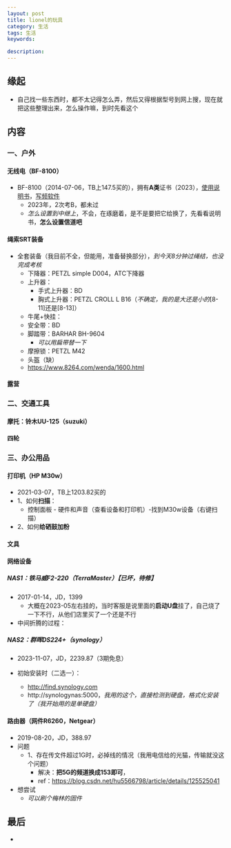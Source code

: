 ```yaml
---
layout: post  
title: lionel的玩具   
category: 生活     
tags: 生活     
keywords:   

description:   
---  
```


##  缘起
+ 自己找一些东西时，都不太记得怎么弄，然后又得根据型号到网上搜，现在就把这些整理出来，怎么操作嘛，到时先看这个

##  内容

### 一、户外

#### 无线电（BF-8100）

+ BF-8100（2014-07-06，TB上147.5买的），拥有**A类**证书（2023），[使用说明书](http://www.cqkexun.com/uploadfile/2017/0217/20170217055524824.pdf)，[写频软件](http://www.cqkexun.com/service/download/Software/725.html)
  + 2023年，2次考B，都未过
  + *怎么设置到中继上*，不会，在琢磨着，是不是要把它给换了，先看看说明书，**怎么设置信道吧**

#### 绳索SRT装备

+ 全套装备（我目前不全，但能用，准备替换部分），*到今天8分钟过绳结，也没完成考核*
  + 下降器：PETZL simple D004，ATC下降器
  + 上升器：
    + 手式上升器：BD
    + 胸式上升器：PETZL CROLL L B16（*不确定，我的是大还是小的*[8-11]还是[8-13]）
  + 牛尾+快挂：
  + 安全带：BD
  + 脚踏带：BARHAR BH-9604
    + *可以用扁带替一下*
  + 摩擦锁：PETZL M42
  + 头盔（缺）
  + https://www.8264.com/wenda/1600.html

#### 露营

### 二、交通工具

#### 摩托：铃木UU-125（suzuki）

#### 四轮

### 三、办公用品

#### 打印机（HP M30w）

+ 2021-03-07，TB上1203.82买的
+ 1、如何**扫描**：
  + 控制面板  -  硬件和声音（查看设备和打印机）-找到M30w设备（右键扫描）
+ 2、如何**给硒鼓加粉**

#### 文具

#### 网络设备

##### NAS1：铁马威F2-220（TerraMaster）【已坏，待修】

+ 2017-01-14，JD，1399
  + 大概在2023-05左右挂的，当时客服是说里面的**启动U盘**挂了，自己烧了一下不行，从他们店里买了一个还是不行
+ 中间折腾的过程：

##### NAS2：群晖DS224+（synology）

+ 2023-11-07，JD，2239.87（3期免息）

+ 初始安装时（二选一）：
  + http://find.synology.com
  + http://synologynas:5000，*我用的这个，直接检测到硬盘，格式化安装了（我开始用的是单硬盘）*

#### 路由器（网件R6260，Netgear）

+ 2019-08-20，JD，388.97
+ 问题
  + 1、存在传文件超过1G时，必掉线的情况（我用电信给的光猫，传输就没这个问题）
    + 解决：**把5G的频道换成153即可**，
    + ref：https://blog.csdn.net/hu5566798/article/details/125525041
+ 想尝试
  + *可以刷个梅林的固件*




##  最后
+ 

